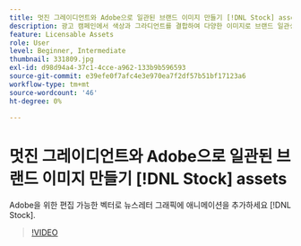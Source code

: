 ```yaml
---
title: 멋진 그레이디언트와 Adobe으로 일관된 브랜드 이미지 만들기 [!DNL Stock] assets
description: 광고 캠페인에서 색상과 그라디언트를 결합하여 다양한 이미지로 브랜드 일관성을 유지하세요
feature: Licensable Assets
role: User
level: Beginner, Intermediate
thumbnail: 331809.jpg
exl-id: d98d94a4-37c1-4cce-a962-133b9b596593
source-git-commit: e39efe0f7afc4e3e970ea7f2df57b51bf17123a6
workflow-type: tm+mt
source-wordcount: '46'
ht-degree: 0%

---
```


# 멋진 그레이디언트와 Adobe으로 일관된 브랜드 이미지 만들기 [!DNL Stock] assets

Adobe을 위한 편집 가능한 벡터로 뉴스레터 그래픽에 애니메이션을 추가하세요 [!DNL Stock].

>[!VIDEO](https://video.tv.adobe.com/v/331809?hidetitle=true)

